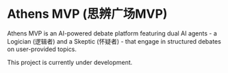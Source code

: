 # Athens MVP (思辨广场MVP)

Athens MVP is an AI-powered debate platform featuring dual AI agents - a Logician (逻辑者) and a Skeptic (怀疑者) - that engage in structured debates on user-provided topics.

This project is currently under development.
